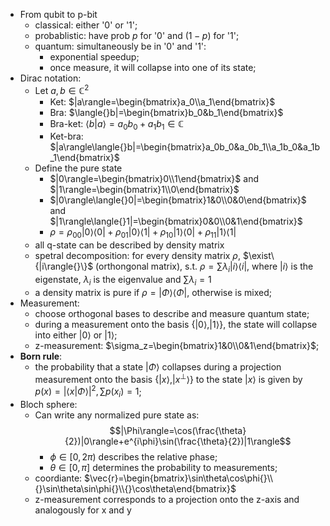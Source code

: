 - From qubit to p-bit
    - classical: either '0' or '1';
    - probablistic: have prob $p$ for '0' and $(1-p)$ for '1';
    - quantum: simultaneously be in '0' and '1':
        - exponential speedup;
        - once measure, it will collapse into one of its state;
- Dirac notation:
    - Let $a,b\in{}\mathbb{C}^2$
        - Ket: $|a\rangle=\begin{bmatrix}a_0\\a_1\end{bmatrix}$
        - Bra: $\langle{}b|=\begin{bmatrix}b_0&b_1\end{bmatrix}$
        - Bra-ket: $\langle{}b|a\rangle=a_0b_0+a_1b_1\in{}\mathbb{C}$
        - Ket-bra: $|a\rangle\langle{}b|=\begin{bmatrix}a_0b_0&a_0b_1\\a_1b_0&a_1b_1\end{bmatrix}$
    - Define the pure state
        - $|0\rangle=\begin{bmatrix}0\\1\end{bmatrix}$ and 
        $|1\rangle=\begin{bmatrix}1\\0\end{bmatrix}$
        - $|0\rangle\langle{}0|=\begin{bmatrix}1&0\\0&0\end{bmatrix}$ and $|1\rangle\langle{}1|=\begin{bmatrix}0&0\\0&1\end{bmatrix}$
        - $\rho = \rho_{00}|0\rangle\langle{}0| + \rho_{01}|0\rangle\langle{}1| + \rho_{10}|1\rangle\langle{}0| + \rho_{11}|1\rangle\langle{}1|$
    - all q-state can be described by density matrix
    - spetral decomposition: for every density matrix $\rho$, $\exist\{|i\rangle{}\}$ (orthongonal matrix), s.t. $\rho=\sum\lambda_i|i\rangle\langle{}i|$, where $|i\rangle$ is the eigenstate, $\lambda_i$ is the eigenvalue and $\sum\lambda_i=1$
    - a density matrix is pure if $\rho=|\Phi\rangle\langle\Phi|$, otherwise is mixed;
- Measurement:
    - choose orthogonal bases to describe and measure quantum state;
    - during a measurement onto the basis $\{|0\rangle,|1\rangle\}$, the state will collapse into either ${|0\rangle}$ or ${|1\rangle}$;
    - z-measurement: $\sigma_z=\begin{bmatrix}1&0\\0&1\end{bmatrix}$;
- **Born rule**:
    - the probability that a state $|\Phi\rangle$ collapses during a projection measurement onto the basis $\{|x\rangle,|x^\bot\rangle\}$ to the state $|x\rangle$ is given by $p(x)=|\langle{x}|\Phi\rangle|^2,{ }\sum{}p(x_i)=1$;
- Bloch sphere:
    - Can write any normalized pure state as: $$|\Phi\rangle=\cos(\frac{\theta}{2})|0\rangle+e^{i\phi}\sin(\frac{\theta}{2})|1\rangle$$
        - $\phi\in[0,2\pi)$ describes the relative phase;
        - $\theta\in[0, \pi]$ determines the probability to measurements;
    - coordiante: $\vec{r}=\begin{bmatrix}\sin\theta\cos\phi{}\\{}\sin\theta\sin\phi{}\\{}\cos\theta\end{bmatrix}$
    - z-measurement corresponds to a projection onto the z-axis and analogously for x and y

